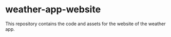 # weather-app-website
This repository contains the code and assets for the website of the weather app.
